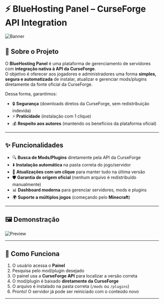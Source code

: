 # ⚡ BlueHosting Panel – CurseForge API Integration

![Banner](https://cdn.discordapp.com/attachments/1364568456891994177/1410806744610771035/file_00000000218061f5853595938725f526.png?ex=68b25bab&is=68b10a2b&hm=a271967c037369544ae1ebed6581f27fa1b03c66240167abed65afe44337f553&) <!-- substitua por um banner próprio -->

## 📌 Sobre o Projeto
O **BlueHosting Panel** é uma plataforma de gerenciamento de servidores com **integração nativa à API da CurseForge**.  
O objetivo é oferecer aos jogadores e administradores uma forma **simples, segura e automatizada** de instalar, atualizar e gerenciar mods/plugins diretamente da fonte oficial da CurseForge.

Dessa forma, garantimos:
- 🔒 **Segurança** (downloads diretos da CurseForge, sem redistribuição indevida)  
- ⚡ **Praticidade** (instalação com 1 clique)  
- 💰 **Respeito aos autores** (mantendo os benefícios da plataforma oficial)  

---

## ✨ Funcionalidades
- 🔍 **Busca de Mods/Plugins** diretamente pela API da CurseForge  
- ⬇️ **Instalação automática** na pasta correta do jogo/servidor  
- 🔄 **Atualizações com um clique** para manter tudo na última versão  
- 🛡️ **Garantia de origem oficial** (nenhum arquivo é redistribuído manualmente)  
- 📊 **Dashboard moderna** para gerenciar servidores, mods e plugins  
- 🌍 **Suporte a múltiplos jogos** (começando pelo **Minecraft**)  

---

## 🖼️ Demonstração

![Preview](https://cdn.discordapp.com/attachments/1364568456891994177/1410806835643945091/file_00000000c53c623096b8646ba11c3d04.png?ex=68b25bc1&is=68b10a41&hm=2e9f7a2082da9d6cd7ba8be857fe7657744ce9a058c65d9e4c65e781dbac8012&)

---

## 🚀 Como Funciona
1. O usuário acessa o **Painel**  
2. Pesquisa pelo mod/plugin desejado  
3. O painel usa a **CurseForge API** para localizar a versão correta  
4. O mod/plugin é baixado **diretamente da CurseForge**  
5. O arquivo é instalado na pasta correta (`/mods` ou `/plugins`)  
6. Pronto! O servidor já pode ser reiniciado com o conteúdo novo  

---
